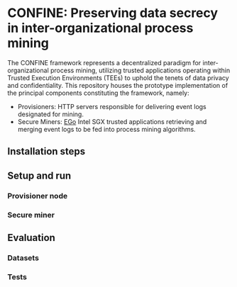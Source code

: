 # CONFINE: Preserving data secrecy in inter-organizational process mining
The CONFINE framework represents a decentralized paradigm for inter-organizational process mining, utilizing trusted applications operating within Trusted Execution Environments (TEEs) to uphold the tenets of data privacy and confidentiality. This repository houses the prototype implementation of the principal components constituting the framework, namely:

- Provisioners: HTTP servers responsible for delivering event logs designated for mining.
- Secure Miners: [EGo](https://www.edgeless.systems/products/ego/) Intel SGX trusted applications retrieving and merging event logs to be fed into process mining algorithms.

## Installation steps
## Setup and run
### Provisioner node
### Secure miner
## Evaluation
### Datasets
### Tests
